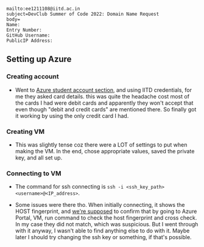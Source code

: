 ```
mailto:ee1211108@iitd.ac.in
subject=DevClub Summer of Code 2022: Domain Name Request
body=
Name:
Entry Number:
GitHub Username:
PublicIP Address:
```

## Setting up Azure

### Creating account

- Went to [Azure student account section](https://azure.microsoft.com/en-in/free/students/), and using IITD credentials, for me they asked card details. this was quite the headache cost most of the cards I had were debit cards and apparently they won't accept that even though "debit and credit cards" are mentioned there. So finally got it working by using the only credit card I had.

### Creating VM

- This was slightly tense coz there were a LOT of settings to put when making the VM. In the end, chose appropriate values, saved the private key, and all set up.

### Connecting to VM

- The command for ssh connecting is `ssh -i <ssh_key_path> <username>@<IP_address>`.

- Some issues were there tho. When initially connecting, it shows the HOST fingerprint, and [we're supposed](https://learn.microsoft.com/en-us/azure/virtual-machines/linux/ssh-from-windows#:~:text=You%20should%20always%20validate%20the%20hosts%20fingerprint) to confirm that by going to Azure Portal, VM, run command to check the host fingerprint and cross check. In my case they did not match, which was suspicious. But I went through with it anyway, I wasn't able to find anything else to do with it. Maybe later I should try changing the ssh key or something, if that's possible.
